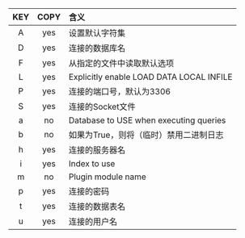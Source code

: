 
|KEY  |COPY  |含义|
|:---:|:---: |:---|
|A    |yes   |设置默认字符集|
|D    |yes   |连接的数据库名|
|F    |yes   |从指定的文件中读取默认选项|
|L    |yes   |Explicitly enable LOAD DATA LOCAL INFILE|
|P    |yes   |连接的端口号，默认为3306|
|S    |yes   |连接的Socket文件|
|a    |no    |Database to USE when executing queries|
|b    |no    |如果为True，则将（临时）禁用二进制日志|
|h    |yes   |连接的服务器名|
|i    |yes   |Index to use|
|m    |no    |Plugin module name|
|p    |yes   |连接的密码|
|t    |yes   |连接的数据表名|
|u    |yes   |连接的用户名|